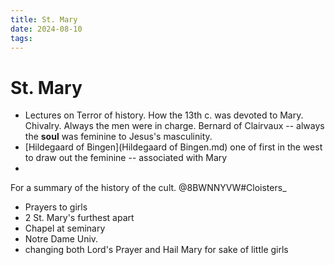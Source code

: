 ```yaml
---
title: St. Mary
date: 2024-08-10
tags: 
---
```

# St. Mary

- Lectures on Terror of history. How the 13th c. was devoted to Mary. Chivalry. Always the men were in charge. Bernard of Clairvaux -- always the **soul** was feminine to Jesus's masculinity.
- [Hildegaard of Bingen](Hildegaard of Bingen.md) one of first in the west to draw out the feminine -- associated with Mary
- 
For a summary of the history of the cult.  @8BWNNYVW#Cloisters_ 
- Prayers to girls
- 2 St. Mary's furthest apart
- Chapel at seminary
- Notre Dame Univ.
- changing both Lord's Prayer and Hail Mary for sake of little girls

